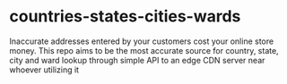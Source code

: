 # countries-states-cities-wards
Inaccurate addresses entered by your customers cost your online store money. This repo aims to be the most accurate source for country, state, city and ward lookup through simple API to an edge CDN server near whoever utilizing it
